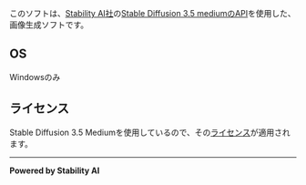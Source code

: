 このソフトは、[Stability AI社](https://stability.ai/)の[Stable Diffusion 3.5 mediumのAPI](https://huggingface.co/spaces/stabilityai/stable-diffusion-3.5-medium)を使用した、画像生成ソフトです。
## OS
Windowsのみ
## ライセンス
Stable Diffusion 3.5 Mediumを使用しているので、その[ライセンス](https://github.com/AIITScience/Stable-Diffusion-Easier/blob/main/LICENSE.md)が適用されます。

---
**Powered by Stability AI**
